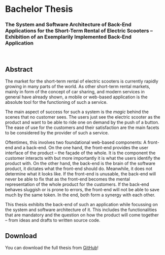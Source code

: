 # Bachelor Thesis

### The System and Software Architecture of Back-End Applications for the Short-Term Rental of Electric Scooters – Exhibition of an Exemplarily Implemented Back-End Application

<br>

## Abstract

The market for the short-term rental of electric scooters is currently rapidly
growing in many parts of the world.
As other short-term rental markets, mainly in form of the concept of car sharing,
and modern services in general have already shown, a mobile or web-based
application is the absolute tool for the functioning of such a service.

The main aspect of success for such a system is the _magic_ behind the scenes
that no customer sees. The users just see the electric scooter as the product and
want to be able to ride one on demand by the push of a button.
The ease of use for the customers and their satisfaction are the main facets
to be considered by the provider of such a service.

Oftentimes, this involves two foundational web-based components: A front-end and a back-end.
On the one hand, the front-end provides the user interface of
the product – the façade of the whole.
It is the component the customer interacts with but more importantly it is
what the users identify the product with.
On the other hand, the back-end is the brain of the software product,
it dictates what the front-end should do.
Meanwhile, it does not determine what it looks like.
If the front-end is unusable, the back-end will never be able to fix that as the
front-end becomes the mental representation of the whole product for the customers.
If the back-end behaves sluggish or is prone to errors, the front-end will not
be able to save much by the same token. In the end, both form a synergy with each other.

This thesis exhibits the back-end of such an application while focussing
on the system and software architecture of it.
This includes the functionalities that are mandatory and the question on
how the product will come together – from ideas and drafts to written source code.

## Download

You can download the full thesis from [GitHub](https://github.com/loehnertz/bachelor-thesis/releases/download/v1.0/Bachelor-Thesis_Jakob-Loehnertz.pdf)!
